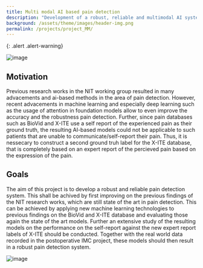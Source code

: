 ```yaml
---
title: Multi modal AI based pain detection
description: "Development of a robust, reliable and multimodal AI system for the pain quantification"
background: /assets/theme/images/header-img.png
permalink: /projects/project_MM/
---
```


{: .alert .alert-warning}
 
![image](/enabling/assets/theme/images/project_img.jpg)

## Motivation

Previous research works in the NIT working group resulted in many advacements and ai-based methods in the area of pain detection. However, recent advacements in machine learning and especially deep learning such as the usage of attention in foundation models allow to even improve the accuracy and the robustness pain detection. Further, since pain databases such as BioVid and X-ITE use a self report of the experienced pain as their ground truth, the resulting AI-based models could not be applicable to such patients that are unable to communicate/self-report their pain. Thus, it is nessecary to construct a second ground truh label for the X-ITE database, that is completely based on an expert report of the percieved pain based on the expression of the pain.

## Goals

The aim of this project is to develop a robust and reliable pain detection system. This shall be achived by first improving on the previous findings of the NIT research works, which are still state of the art in pain detection. This can be achieved by applying new machine learning technologies to previous findings on the BioVid and X-ITE database and evaluating those again the state of the art models. Further an extensive study of the resulting models on the performance on the self-report against the new expert report labels of X-ITE should be conducted. Together with the real world data recorded in the postoperative IMC project, these models should then result in a robust pain detection system.

 
![image](/enabling/assets/theme/images/eu_kofinanziert380x55.jpg)
